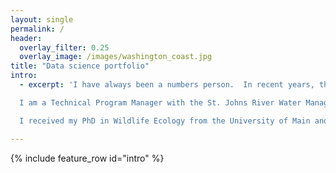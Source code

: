 ```yaml
---
layout: single
permalink: /
header:
  overlay_filter: 0.25
  overlay_image: /images/washington_coast.jpg
title: "Data science portfolio"  
intro:
  - excerpt: 'I have always been a numbers person.  In recent years, this propensity has led me to exploring many aspects of data science.  This started with learning R when I was working on my doctorate, and my skillset has expanded to include many other tools.<br><br>

  I am a Technical Program Manager with the St. Johns River Water Management District in Florida.  I am responsible for managing the Water Quality Monitoring program for the District, from network design and data collection through quality assurance and communication.<br><br>

  I received my PhD in Wildlife Ecology from the University of Main and my AB and MS in Ecology and Earth Sciences form Dartmouth College.'

---
```


{% include feature_row id="intro" %}
